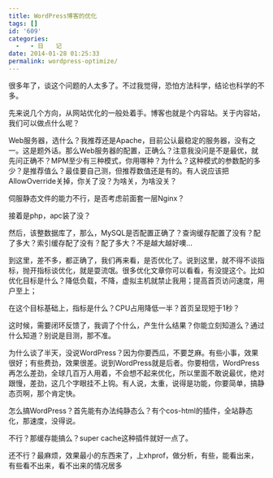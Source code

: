 ```yaml
---
title: WordPress博客的优化
tags: []
id: '609'
categories:
  -   - 日　　记
date: 2014-01-28 01:25:33
permalink: wordpress-optimize/
---
```


很多年了，谈这个问题的人太多了。不过我觉得，恐怕方法科学，结论也科学的不多。

先来说几个方向，从网站优化的一般处着手。博客也就是个内容站。关于内容站，我们可以做点什么呢？

Web服务器，选什么？我推荐还是Apache，目前公认最稳定的服务器，没有之一。这是题外话。那么Web服务器的配置，正确么？注意我没问是不是最优，就先问正确不？MPM至少有三种模式，你用哪种？为什么？这种模式的参数配的多少？是推荐值么？最佳要自己测，但推荐数值还是有的。有人说应该把AllowOverride关掉，你关了没？为啥关，为啥没关？

伺服静态文件的能力不行，是否考虑前面套一层Nginx？

接着是php，apc装了没？

然后，该整数据库了，那么，MySQL是否配置正确了？查询缓存配置了没有？配了多大？索引缓存配了没有？配了多大？不是越大越好噢…

到这里，差不多，都正确了，我们再来看，是否优化了。说到这里，就不得不谈指标，抛开指标谈优化，就是耍流氓。很多优化文章你可以看看，有没提这个。比如优化目标是什么？降低负载，不降，虚拟主机就禁止我用；提高首页访问速度，用户至上；

在这个目标基础上，指标是什么？CPU占用降低一半？首页呈现短于1秒？

这时候，需要闭环反馈了，我调了个什么，产生什么结果？你能立刻知道么？通过什么知道？别说是目测，那不准。

为什么谈了半天，没说WordPress？因为你要西瓜，不要芝麻。有些小事，效果很好；有些费劲，效果很差。说到WordPress就是后者。你要相信，WordPress再怎么差劲，全球几百万人用着，不会想不起来优化，所以里面不敢说最优，绝对跟慢，差劲，这几个字眼挂不上钩。有人说，太重，说得是功能，你要简单，搞静态页啊，那个肯定快。

怎么搞WordPress？首先能有办法纯静态么？有个cos-html的插件，全站静态化，那速度，没得说。

不行？那缓存能搞么？super cache这种插件就好一点了。

还不行？最麻烦，效果最小的东西来了，上xhprof，做分析，有些，能看出来，有些看不出来，看不出来的情况居多